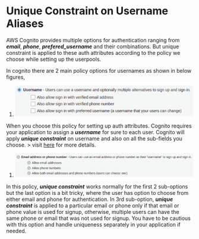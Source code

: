 
# Unique Constraint on Username Aliases
AWS Cognito provides multiple options for authentication ranging from ***email***, ***phone***, ***prefered_username*** and their combinations. But unique constraint is applied to these auth attributes according to the policy we choose while setting up the userpools.

In cognito there are 2 main policy options for usernames as shown in below figures,
 1. ![username](https://github.com/afraz-khan/aws/blob/main/AWS-Cognito/Username%20Aliases/username.png?raw=true)

When you choose this policy for setting up auth attributes. Cognito requires your application to assign a ***username*** for sure to each user. Cognito will apply ***unique constraint*** on username and also on all the sub-fields you choose.
	> visit [here](https://docs.aws.amazon.com/cognito/latest/developerguide/user-pool-settings-attributes.html) for more details.
 
 1. ![email-phone](https://github.com/afraz-khan/aws/blob/main/AWS-Cognito/Username%20Aliases/email-phone.png?raw=true)
 
 In this policy, ***unique constraint*** works normally for the first 2 sub-options but the last option is a bit tricky, where the user has option to choose from either email and phone for authentication.
 In 3rd sub-option, ***unique constraint*** is applied to a particular email or phone only if that email or phone value is used for signup, otherwise, multiple users can have the same phone or email that was not used for signup. You have to be cautious with this option and handle uniqueness separately in your application if needed.